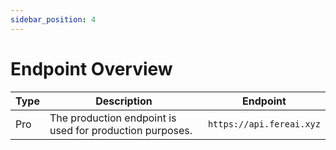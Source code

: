 ```yaml
---
sidebar_position: 4
---
```


# Endpoint Overview

|Type | Description | Endpoint |
|---|---|---|
|Pro| The production endpoint is used for production purposes. | `https://api.fereai.xyz` |
